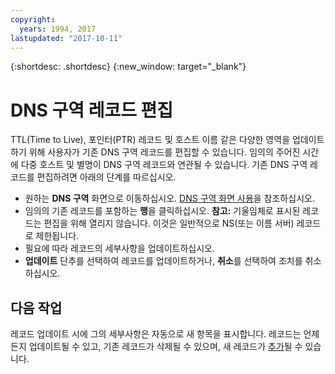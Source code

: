 ```yaml
---
copyright:
  years: 1994, 2017
lastupdated: "2017-10-11"
---
```


{:shortdesc: .shortdesc}
{:new_window: target="_blank"}

# DNS 구역 레코드 편집

TTL(Time to Live), 포인터(PTR) 레코드 및 호스트 이름 같은 다양한 영역을 업데이트하기 위해 사용자가 기존 DNS 구역 레코드를 편집할 수 있습니다. 임의의 주어진 시간에 다중 호스트 및 별명이 DNS 구역 레코드와 연관될 수 있습니다. 기존 DNS 구역 레코드를 편집하려면 아래의 단계를 따르십시오. 

* 원하는 **DNS 구역** 화면으로 이동하십시오. [DNS 구역 화면 사용](use-dns-zones-screen.html)을 참조하십시오. 
* 임의의 기존 레코드를 포함하는 **행**을 클릭하십시오. **참고:** 기울임체로 표시된 레코드는 편집을 위해 열리지 않습니다. 이것은 일반적으로 NS(또는 이름 서버) 레코드로 제한됩니다. 
* 필요에 따라 레코드의 세부사항을 업데이트하십시오. 
* **업데이트** 단추를 선택하여 레코드를 업데이트하거나, **취소**를 선택하여 조치를 취소하십시오. 

## 다음 작업

레코드 업데이트 시에 그의 세부사항은 자동으로 새 항목을 표시합니다. 레코드는 언제든지 업데이트될 수 있고, 기존 레코드가 삭제될 수 있으며, 새 레코드가 [추가](add-dns-zone-record.html)될 수 있습니다. 
